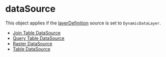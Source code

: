 # dataSource

This object applies if the [layerDefinition](layerDefinition.md) source is set to `DynamicDataLayer`.


* [Join Table DataSource](joinTableDataSource.md)
* [Query Table DataSource](queryTableDataSource.md)
* [Raster DataSource](rasterDataSource.md)
* [Table DataSource](tableDataSource.md)
